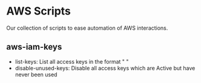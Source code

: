 # AWS Scripts
Our collection of scripts to ease automation of AWS interactions.

## aws-iam-keys
- list-keys: List all access keys in the format "<username> <access key id> <status> <create date> <last used date>"
- disable-unused-keys: Disable all access keys which are Active but have never been used
